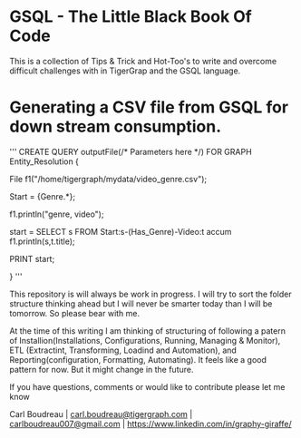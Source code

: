 # GSQL - The Little Black Book Of Code
This is a collection of Tips &amp; Trick and Hot-Too's to write and overcome difficult challenges with in TigerGrap and the GSQL language.

# Generating a CSV file from GSQL for down stream consumption.
'''
CREATE QUERY outputFile(/* Parameters here */) FOR GRAPH Entity_Resolution {

  File f1("/home/tigergraph/mydata/video_genre.csv");
  
  Start = {Genre.*};
  
  f1.println("genre, video");
  
  start = SELECT s FROM Start:s-(Has_Genre)-Video:t accum f1.println(s,t.title);
  
  PRINT start;
  
}
'''

This repository is will always be work in progress.  I will try to sort the folder structure thinking ahead but I will never be smarter today than I will be tomorrow.  So please bear with me.

At the time of this writing I am thinking of structuring of following a patern of Installion(Installations, Configurations, Running, Managing & Monitor), ETL (Extractint, Transforming, Loadind and Automation), and Reporting(configuration, Formatting, Automating).  It feels like a good pattern for now.  But it might change in the future.

If you have questions, comments or would like to contribute please let me know

Carl Boudreau | carl.boudreau@tigergraph.com | carlboudreau007@gmail.com | https://www.linkedin.com/in/graphy-giraffe/
